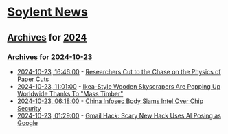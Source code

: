 # [Soylent News](../../../README.md)

## [Archives](../../index.md) for [2024](../index.md)

### [Archives](../../index.md) for [2024-10-23](index.md)

* [2024-10-23, 16:46:00](https://soylentnews.org/article.pl?sid=24/10/22/1837225&from=rss) - [Researchers Cut to the Chase on the Physics of Paper Cuts](https://soylentnews.org/article.pl?sid=24/10/22/1837225&from=rss)
* [2024-10-23, 11:01:00](https://soylentnews.org/article.pl?sid=24/10/22/0123240&from=rss) - [Ikea-Style Wooden Skyscrapers Are Popping Up Worldwide Thanks To \"Mass Timber\" ](https://soylentnews.org/article.pl?sid=24/10/22/0123240&from=rss)
* [2024-10-23, 06:18:00](https://soylentnews.org/article.pl?sid=24/10/22/0119213&from=rss) - [China Infosec Body Slams Intel Over Chip Security](https://soylentnews.org/article.pl?sid=24/10/22/0119213&from=rss)
* [2024-10-23, 01:29:00](https://soylentnews.org/article.pl?sid=24/10/22/0115205&from=rss) - [Gmail Hack: Scary New Hack Uses AI Posing as Google](https://soylentnews.org/article.pl?sid=24/10/22/0115205&from=rss)
